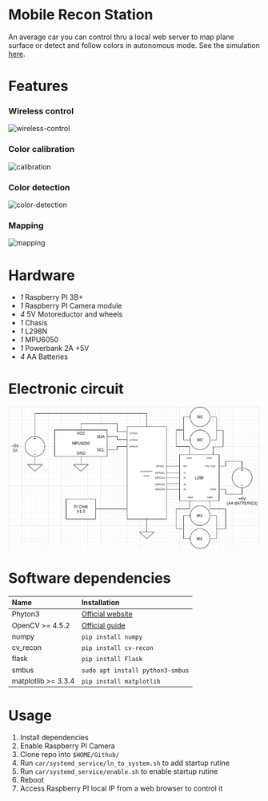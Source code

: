 # Mobile Recon Station
An average car you can control thru a local web server to map plane surface or detect and follow colors in autonomous mode. See the simulation [here](https://aguilarlagunasarturo.github.io/mobile-recon-station/).

# Features
### Wireless control
![wireless-control](preview/manual-control.gif)
### Color calibration
![calibration](preview/calibration.gif)
### Color detection
![color-detection](preview/color-detection.gif)
### Mapping
![mapping](preview/mapping.gif)
# Hardware
- *1* Raspberry PI 3B+
- *1* Raspberry PI Camera module
- *4* 5V Motoreductor and wheels
- *1* Chasis
- *1* L298N
- *1* MPU6050
- *1* Powerbank 2A +5V
- *4* AA Batteries

# Electronic circuit
![color-detection](preview/electronic-circuit.jpg)
# Software dependencies
| Name | Installation |
| :------------- | :------------- |
| Phyton3 | [Official website](2) |
| OpenCV >= 4.5.2 | [Official guide](1) |
| numpy | `pip install numpy` |
| cv_recon | `pip install cv-recon` |
| flask | `pip install Flask` |
| smbus | `sudo apt install python3-smbus` |
| matplotlib >= 3.3.4 | `pip install matplotlib` |

# Usage
1. Install dependencies
2. Enable Raspberry PI Camera
3. Clone repo into `$HOME/Github/`
4. Run `car/systemd_service/ln_to_system.sh` to add startup rutine
5. Run  `car/systemd_service/enable.sh` to enable startup rutine
6. Reboot
7. Access Raspberry PI local IP from a web browser to control it

[1]:https://docs.opencv.org/4.5.2/da/df6/tutorial_py_table_of_contents_setup.html
[2]:https://www.python.org/downloads/
